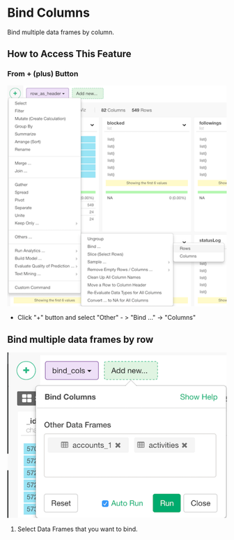 # Bind Columns 
Bind multiple data frames by column.

## How to Access This Feature

### From + (plus) Button
![](images/command-bind-rows-df-menu.png)

* Click "+" button and select "Other" - > "Bind ..." -> "Columns"

## Bind multiple data frames by row

![](images/bind_columns.png)

1. Select Data Frames that you want to bind.
